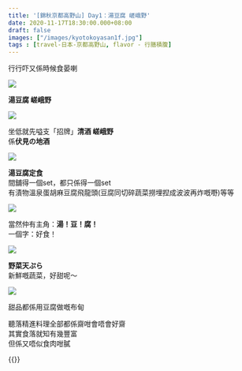 ```yaml
---
title: '[錦秋京都高野山] Day1：湯豆腐 嵯峨野'
date: 2020-11-17T18:30:00.000+08:00
draft: false
images: ["/images/kyotokoyasan1f.jpg"]
tags : [travel-日本-京都高野山, flavor - 行膳積腹]
---
```


行行吓又係時候食晏喇  

![](/images/kyotokoyasan1f0.jpg)

**湯豆腐 嵯峨野**  

![](/images/kyotokoyasan1f1.jpg)

坐低就先嗌支「招牌」**清酒 嵯峨野**  
係**伏見の地酒**  

![](/images/kyotokoyasan1f2.jpg)

**湯豆腐定食**  
間舖得一個set，都只係得一個set  
有漬物溫泉蛋胡麻豆腐飛龍頭(豆腐同切碎蔬菜撈埋揑成波波再炸嘅嘢)等等  

![](/images/kyotokoyasan1f.jpg)

當然仲有主角：**湯！豆！腐！**  
一個字：好食！  

![](/images/kyotokoyasan1f3.jpg)

**野菜天ぷら**  
新鮮嘅蔬菜，好甜呢～

![](/images/kyotokoyasan1f4.jpg)
    
甜品都係用豆腐做嘅布甸  
  
聽落精進料理全部都係齋咁會唔會好齋  
其實食落就知有幾豐富  
但係又唔似食肉咁膩

  
{{<kyotokoyasan>}}  
